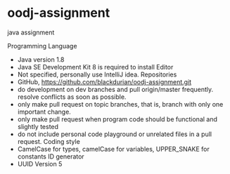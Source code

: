 # oodj-assignment
java assignment

Programming Language
-	Java version 1.8
-	Java SE Development Kit 8 is required to install 
Editor
-	Not specified, personally use IntelliJ idea.
Repositories
-	GitHub,   https://github.com/blackdurian/oodj-assignment.git
-	do development on dev branches and pull origin/master frequently. resolve conflicts as soon as possible.
-	only make pull request on topic branches, that is, branch with only one important change.
-	only make pull request when program code should be functional and slightly tested
-	do not include personal code playground or unrelated files in a pull request.
Coding style
-	CamelCase for types, camelCase for variables, UPPER_SNAKE for constants
ID generator 
-	UUID Version 5
